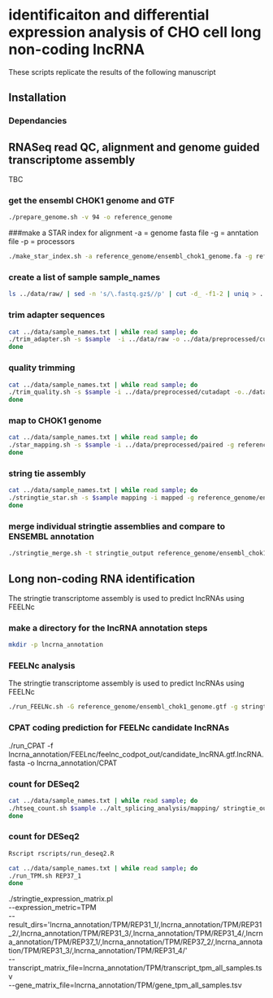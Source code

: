 # identificaiton and differential expression analysis of CHO cell long non-coding lncRNA

These scripts replicate the results of the following manuscript

## Installation
### Dependancies

## RNASeq read QC, alignment and genome guided transcriptome assembly
TBC

### get the ensembl CHOK1 genome and GTF
```bash
./prepare_genome.sh -v 94 -o reference_genome
```

###make a STAR index for alignment
-a = genome fasta file
-g = anntation file
-p = processors

```bash
./make_star_index.sh -a reference_genome/ensembl_chok1_genome.fa -g reference_genome/ensembl_chok1_genome.gtf -p 32
```

### create a list of sample sample_names
```bash
ls ../data/raw/ | sed -n 's/\.fastq.gz$//p' | cut -d_ -f1-2 | uniq > ../data/sample_names.txt
```

### trim adapter sequences
```bash
cat ../data/sample_names.txt | while read sample; do
./trim_adapter.sh -s $sample  -i ../data/raw -o ../data/preprocessed/cutadapt&
done
```

### quality trimming
```bash
cat ../data/sample_names.txt | while read sample; do
./trim_quality.sh -s $sample -i ../data/preprocessed/cutadapt -o../data/preprocessed
done
```

### map to CHOK1 genome
```bash
cat ../data/sample_names.txt | while read sample; do
./star_mapping.sh -s $sample -i ../data/preprocessed/paired -g reference_gene/star_index -o mapped -p 32
done
```

### string tie assembly
```bash
cat ../data/sample_names.txt | while read sample; do
./stringtie_star.sh -s $sample mapping -i mapped -g reference_genome/ensembl_chok1_genome.gtf -o stringtie_output -p 32
done
```
### merge individual stringtie assemblies and compare to ENSEMBL annotation
```bash
./stringtie_merge.sh -t stringtie_output reference_genome/ensembl_chok1_genome.gtf
```

## Long non-coding RNA identification

The stringtie transcriptome assembly is used to predict lncRNAs using FEELNc

### make a directory for the lncRNA annotation steps
```bash
mkdir -p lncrna_annotation
```

### FEELNc analysis
The stringtie transcriptome assembly is used to predict lncRNAs using FEELNc
```bash
./run_FEELNc.sh -G reference_genome/ensembl_chok1_genome.gtf -g stringtie_output/stringtie_merged.gtf -f reference_genome/ensembl_chok1_genome.fasta -o lcnrna_annotation/FEELNc
```

### CPAT coding prediction for FEELNc candidate lncRNAs
./run_CPAT  -f  lncrna_annotation/FEELnc/feelnc_codpot_out/candidate_lncRNA.gtf.lncRNA.fasta -o lncrna_annotation/CPAT


### count for DESeq2
```bash
cat ../data/sample_names.txt | while read sample; do
./htseq_count.sh $sample ../alt_splicing_analysis/mapping/ stringtie_output/rmats_stringtie.gtf&
done
```

### count for DESeq2
```bash
Rscript rscripts/run_deseq2.R
```
```bash
cat ../data/sample_names.txt | while read sample; do
./run_TPM.sh REP37_1
done
```

./stringtie_expression_matrix.pl \
--expression_metric=TPM \
--result_dirs='lncrna_annotation/TPM/REP31_1/,lncrna_annotation/TPM/REP31_2/,lncrna_annotation/TPM/REP31_3/,lncrna_annotation/TPM/REP31_4/,lncrna_annotation/TPM/REP37_1/,lncrna_annotation/TPM/REP37_2/,lncrna_annotation/TPM/REP31_3/,lncrna_annotation/TPM/REP31_4/' \
--transcript_matrix_file=lncrna_annotation/TPM/transcript_tpm_all_samples.tsv \
--gene_matrix_file=lncrna_annotation/TPM/gene_tpm_all_samples.tsv

